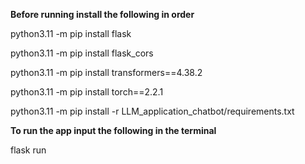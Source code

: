 
**Before running install the following in order**

python3.11 -m pip install flask

python3.11 -m pip install flask_cors


python3.11 -m pip install transformers==4.38.2

python3.11 -m pip install torch==2.2.1


python3.11 -m pip install -r LLM_application_chatbot/requirements.txt


**To run the app input the following in the terminal**

flask run
